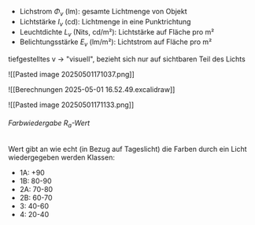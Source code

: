 - Lichstrom $\Phi_v$ (lm): gesamte Lichtmenge von Objekt
- Lichtstärke $I_v$ (cd): Lichtmenge in eine Punktrichtung
- Leuchtdichte $L_v$ (Nits, cd/m²): Lichtstärke auf Fläche pro m²
- Belichtungsstärke $E_v$ (lm/m²): Lichtstrom auf Fläche pro m²

tiefgestelltes v -> "visuell", bezieht sich nur auf sichtbaren Teil des Lichts

![[Pasted image 20250501171037.png]]

![[Berechnungen 2025-05-01 16.52.49.excalidraw]]

![[Pasted image 20250501171133.png]]

###### Farbwiedergabe $R_a$-Wert
Wert gibt an wie echt (in Bezug auf Tageslicht) die Farben durch ein Licht wiedergegeben werden
Klassen:
- 1A: +90
- 1B: 80-90
- 2A: 70-80
- 2B: 60-70
- 3: 40-60
- 4: 20-40


